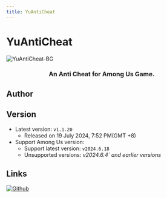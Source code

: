 ```yaml
---
title: YuAntiCheat
---
```

# YuAntiCheat
![YuAntiCheat-BG](/Image/YuAC.jpg)

<div align="center">
<h3>An Anti Cheat for Among Us Game.</h3>
</div>

<script setup>
import { VPTeamMembers } from 'vitepress/theme'

const members = [
  {
    avatar: '/Image/Yu.png',
    name: 'Yu',
    title: 'Developer',
    links: [
      { icon: 'github', link: 'https://github.com/Night-GUA' },
      { icon: 'discord', link: 'https://discord.gg/9Jy7gzPq' },
    ]
  }
]

</script>

## Author

<div align="center">
<VPTeamMembers size="small" :members="members" />
</div>

## Version
- Latest version: `v1.1.20`
  - Released on 19 July 2024, 7:52 PM(GMT +8)
- Support Among Us version:
    - Support latest version: `v2024.6.18`
    - Unsupported versions: *v2024.6.4` and earlier versions*

## Links
[![Github](https://badgen.net/badge/Github/Repository/github?icon=github)](https://github.com/Night-GUA/YuAntiCheat)